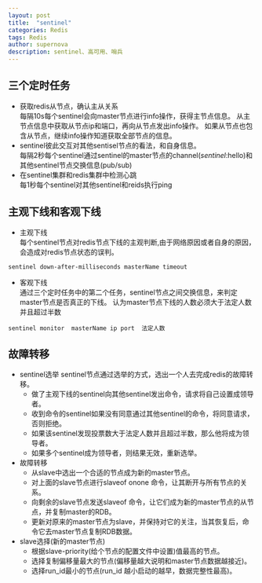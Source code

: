 ```yaml
---
layout: post
title:  "sentinel"
categories: Redis
tags: Redis
author: supernova
description: sentinel、高可用、哨兵
---
```

## 三个定时任务 
* 获取redis从节点，确认主从关系  
每隔10s每个sentinel会向master节点进行info操作，获得主节点信息。
从主节点信息中获取从节点ip和端口，再向从节点发出info操作。
如果从节点也包含从节点，继续info操作知道获取全部节点的信息。
* sentinel彼此交互对其他sentisel节点的看法，和自身信息。  
每隔2秒每个sentinel通过sentinel的master节点的channel(_sentinel_:hello)和其他sentinel节点交换信息(pub/sub)
* 在sentinel集群和redis集群中检测心跳  
每1秒每个sentinel对其他sentinel和reids执行ping
## 主观下线和客观下线
* 主观下线  
每个sentinel节点对redis节点下线的主观判断,由于网络原因或者自身的原因，会造成对redis节点状态的误判。
```
sentinel down-after-milliseconds masterName timeout
```
* 客观下线  
通过三个定时任务中的第二个任务，sentinel节点之间交换信息，来判定master节点是否真正的下线。
认为master节点下线的人数必须大于法定人数并且超过半数
```
sentinel monitor  masterName ip port  法定人数
```
## 故障转移
* sentinel选举
sentinel节点通过选举的方式，选出一个人去完成redis的故障转移。
    * 做了主观下线的sentinel向其他sentinel发出命令，请求将自己设置成领导者。
    * 收到命令的sentinel如果没有同意通过其他sentinel的命令，将同意请求，否则拒绝。  
    * 如果该sentinel发现投票数大于法定人数并且超过半数，那么他将成为领导者。
    * 如果多个sentinel成为领导者，则结果无效，重新选举。
* 故障转移
    * 从slave中选出一个合适的节点成为新的master节点。
    * 对上面的slave节点进行slaveof onone 命令，让其断开与所有节点的关系。
    * 向剩余的slave节点发送slaveof 命令，让它们成为新的master节点的从节点，并复制master的RDB。
    * 更新对原来的master节点为slave，并保持对它的关注，当其恢复后，命令它去master节点复制RDB数据。  
* slave选择(新的master节点)
    * 根据slave-priority(给个节点的配置文件中设置)值最高的节点。
    * 选择复制偏移量最大的节点(偏移量越大说明和master节点数据越接近)。
    * 选择run_id最小的节点(run_id 越小启动的越早，数据完整性最高)。